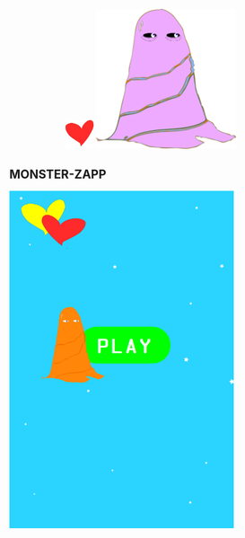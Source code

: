 <p align="center">
<img src="https://github.com/Monika171/Monster_Zapp/blob/master/Assets/Sprites/heart3.png" width="50">
<img src="https://github.com/Monika171/Monster_Zapp/blob/master/Assets/Sprites/mons.png" width="250">
</p>

## MONSTER-ZAPP

<img src="https://github.com/Monika171/Monster_Zapp/blob/master/Assets/Sprites/mons-main.png" width="400">